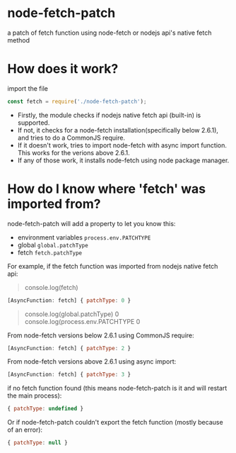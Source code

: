 # node-fetch-patch
a patch of fetch function using node-fetch or nodejs api's native fetch method

# How does it work?
import the file
```js
const fetch = require('./node-fetch-patch');
```
- Firstly, the module checks if nodejs native fetch api (built-in) is supported.
- If not, it checks for a node-fetch installation(specifically below 2.6.1), and tries to do a CommonJS require.
- If it doesn't work, tries to import node-fetch with async import function. This works for the verions above 2.6.1.
- If any of those work, it installs node-fetch using node package manager.

# How do I know where 'fetch' was imported from?
node-fetch-patch will add a property to let you know this:
- environment variables `process.env.PATCHTYPE`
- global `global.patchType`
- fetch `fetch.patchType`


For example, if the fetch function was imported from nodejs native fetch api:

> console.log(fetch)
```js
[AsyncFunction: fetch] { patchType: 0 }
```
> console.log(global.patchType)
0
> console.log(process.env.PATCHTYPE
0

From node-fetch versions below 2.6.1 using CommonJS require:
```js
[AsyncFunction: fetch] { patchType: 2 }
```
From node-fetch versions above 2.6.1 using async import:
```js
[AsyncFunction: fetch] { patchType: 3 }
```
if no fetch function found (this means node-fetch-patch is it and will restart the main process):
```js
{ patchType: undefined }
```
Or if node-fetch-patch couldn't export the fetch function (mostly because of an error):
```js
{ patchType: null }
```

